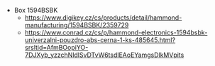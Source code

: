   - Box 1594BSBK
    - https://www.digikey.cz/cs/products/detail/hammond-manufacturing/1594BSBK/2359729
    - https://www.conrad.cz/cs/p/hammond-electronics-1594bsbk-univerzalni-pouzdro-abs-cerna-1-ks-485645.html?srsltid=AfmBOopiYO-7DJXyb_yzzchNldlSvDTvW6tsdlEAoEYamgsDlkMVpits
